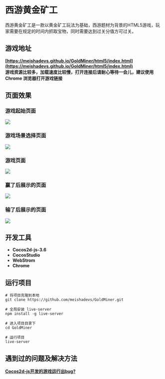# 西游黄金矿工
西游黄金矿工是一款以黄金矿工玩法为基础，西游题材为背景的HTML5游戏，玩家需要在规定的时间内抓取宝物，同时需要达到过关分值方可过关。

## 游戏地址
**[https://meishadevs.github.io/GoldMiner/html5/index.html](https://meishadevs.github.io/GoldMiner/html5/index.html)**     
**游戏资源比较多，加载速度比较慢，打开连接后请耐心等待一会儿，建议使用 Chrome 浏览器打开游戏链接**

## 页面效果
### 游戏起始页面
![](https://meishadevs.github.io/GoldMiner/start.gif) 

### 游戏场景选择页面
![](https://meishadevs.github.io/GoldMiner/menu.gif)

### 游戏页面
![](https://meishadevs.github.io/GoldMine/game.gif)

### 赢了后展示的页面
![](https://meishadevs.github.io/GoldMiner/won.gif)

### 输了后展示的页面
![](http://meishadevs.github.io/GoldMiner/lost.gif)

## 开发工具
- **Cocos2d-js-3.6**
- **CocosStudio**
- **WebStrom**
- **Chrome**

## 运行项目

```
# 将项目克隆到本地
git clone https://github.com/meishadevs/GoldMiner.git

# 全局安装 live-server
npm install -g live-server

# 进入项目目录下
cd GoldMiner

# 运行项目
live-server
 ```

## 遇到过的问题及解决方法
**[Cocos2d-js开发的游戏运行出bug?](https://www.zhihu.com/question/52260806)**
